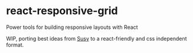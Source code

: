 # react-responsive-grid
Power tools for building responsive layouts with React

WIP, porting best ideas from [Susy](http://susy.oddbird.net/) to a react-friendly and css independent format.
